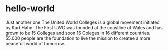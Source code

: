 # hello-world
Just another one
The United World Colleges is a global movement initiated by Kurt Hahn.  The First UWC was founded at the coastline of Wales and has grown to be 15 Colleges and soon 16 Coleges in 16 different countries. 55.000 people are the foundation to live the mission to createe a more peacefull world of tomorrow. 
